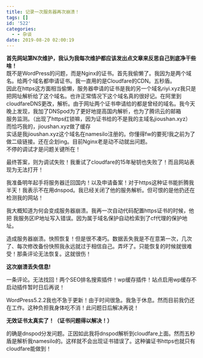 ```yaml
---
title: 记录一次服务器再次崩溃！
tags: []
id: '522'
categories:
  - - 杂谈
date: 2019-08-20 02:00:19
---
```


**首先网站第N次维护，我认为我每次维护都应该发出点文章来反思自己到底净干些啥！**  
既不是WordPress的问题，而是Nginx的证书。首先我偷懒了。我因为是两个域名。给两个域名都申请证书。我一直用的是Cloudfare的CDN。五秒盾。  
因此在https这方面相当偷懒，服务器申请的证书是我的另一个域名riyi.xyz我只是把网址解析给了这个域名。也许正常情况下这个域名真的很好记。在阿里到  
cloudfareDNS更改，解析。由于网址两个证书申请给的都是曾经的域名。我今天晚上发现，我加了DNSpod为了更好地提高国内解析，也为了腾讯云的邮箱  
服务监测。（出现了https红锁嘛，因为证书给的不是我的主域名jioushan.xyz）  
而恰巧我的，jioushan.xyz做了缓存  
实话是我jioushan.xyz这个域名在namesilo注册的。你懂得fw的要死!我之前为了做二级链接。还在企划ing。目前Nginx老是动不动就出问题。  
不停的调试才是问题关键所在！

最终答案，则为调试失败！我重试了cloudfare的15年秘钥也失败了！而且网站表现为无法打开！

我准备明年起手将服务器迁回国内！以及申请备案！对于https这种证书能折腾我半天！我表示不在用dnspod。我已经关闭了他的服务解析。但可恨的是他扔还在检测我的网站！

我大概知道为何会变成服务器崩溃。我再一次自动代码配置https证书的时候，他把 我服务区IP地址写入错误。因为属于域名保护自动检索到了cf代理的保护地址。

造成服务器崩溃。快照恢复！但是很不凑巧。数据丢失我是不在意第一次，几次了、每次修改备份快照我永远就过于相信自己。弄坏了。只能恢复的时候就很难受！那条评论无法恢复。这就很伤！

**这次崩溃丢失信息!**

一条评论。无法找回！两个SEO排名搜索插件！wp缓存插件！站点启用wp缓存不启动插件暂时日后再说！

WordPress5.2.2我也不急于更新！由于时间很急。我急于休息。然而目前我仍还在工作。这种负担我身体吃不消！此问题日后解决再说！

**无效证书太真实了！（证书问题得以解决！）**

的确是dnspod分发问题。正因如此我将dnspod解析到cloudfare上面。然而五秒盾是解析我namesilo的。这样就不会出现证书错误了。这种骗证书https也就只有cloudfare能做到！